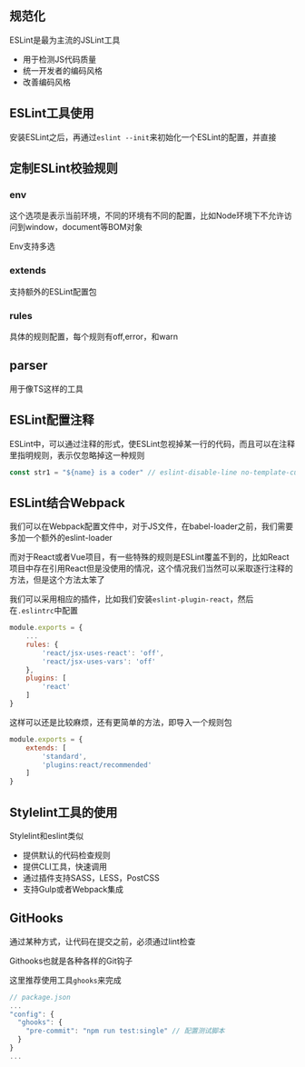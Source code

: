 ## 规范化

ESLint是最为主流的JSLint工具

* 用于检测JS代码质量
* 统一开发者的编码风格
* 改善编码风格

## ESLint工具使用

安装ESLint之后，再通过`eslint --init`来初始化一个ESLint的配置，并直接

## 定制ESLint校验规则

### env

这个选项是表示当前环境，不同的环境有不同的配置，比如Node环境下不允许访问到window，document等BOM对象

Env支持多选

### extends

支持额外的ESLint配置包

### rules

具体的规则配置，每个规则有off,error，和warn

## parser

用于像TS这样的工具

## ESLint配置注释

ESLint中，可以通过注释的形式，使ESLint忽视掉某一行的代码，而且可以在注释里指明规则，表示仅忽略掉这一种规则

```js
const str1 = "${name} is a coder" // eslint-disable-line no-template-curly-in-string 
```

## ESLint结合Webpack

我们可以在Webpack配置文件中，对于JS文件，在babel-loader之前，我们需要多加一个额外的eslint-loader

而对于React或者Vue项目，有一些特殊的规则是ESLint覆盖不到的，比如React项目中存在引用React但是没使用的情况，这个情况我们当然可以采取逐行注释的方法，但是这个方法太笨了

我们可以采用相应的插件，比如我们安装`eslint-plugin-react`，然后在`.eslintrc`中配置

```js
module.exports = {
    ...
    rules: {
        'react/jsx-uses-react': 'off',
        'react/jsx-uses-vars': 'off'
    },
    plugins: [
        'react'
    ]
}
```

这样可以还是比较麻烦，还有更简单的方法，即导入一个规则包

```js
module.exports = {
    extends: [
        'standard',
        'plugins:react/recommended'
    ]
}
```

## Stylelint工具的使用

Stylelint和eslint类似

* 提供默认的代码检查规则
* 提供CLI工具，快速调用
* 通过插件支持SASS，LESS，PostCSS
* 支持Gulp或者Webpack集成

## GitHooks

通过某种方式，让代码在提交之前，必须通过lint检查

Githooks也就是各种各样的Git钩子

这里推荐使用工具`ghooks`来完成

```js
// package.json
...
"config": {
  "ghooks": {
    "pre-commit": "npm run test:single" // 配置测试脚本
  }
}
...
```